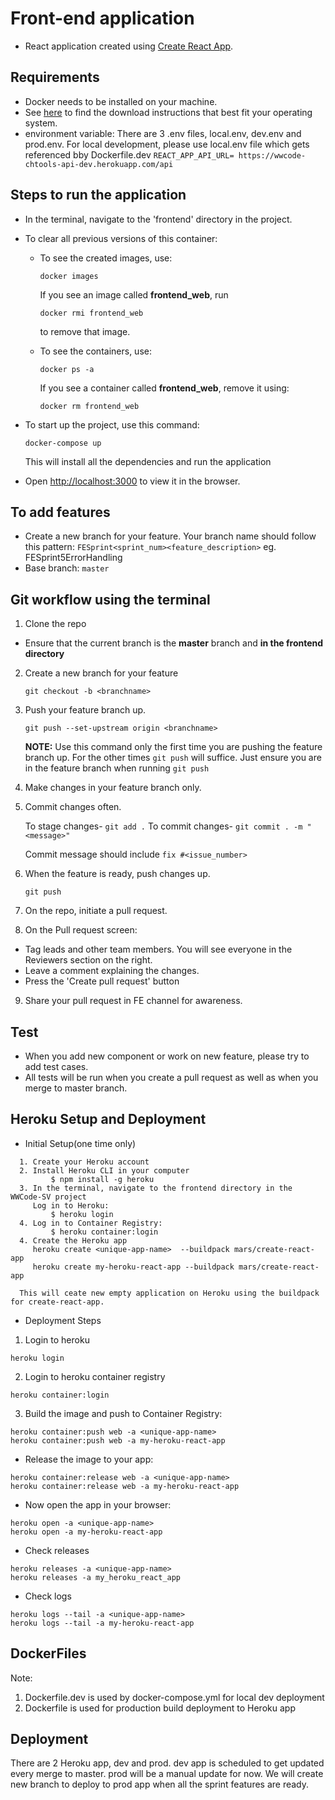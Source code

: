 # Front-end application

- React application created using [Create React App](https://github.com/facebook/create-react-app).

## Requirements

- Docker needs to be installed on your machine.
- See [here](https://docs.docker.com/engine/install/) to find the download instructions that best fit your operating system.
- environment variable: 
   There are 3 .env files, local.env, dev.env and prod.env. For local development, please use local.env file which gets referenced bby Dockerfile.dev
```REACT_APP_API_URL= https://wwcode-chtools-api-dev.herokuapp.com/api```
## Steps to run the application

- In the terminal, navigate to the 'frontend' directory in the project.

- To clear all previous versions of this container:  

  - To see the created images, use:
    ```
    docker images
    ```
    If you see an image called **frontend_web**, run
    ```
    docker rmi frontend_web
    ```
    to remove that image.

  - To see the containers, use:
    ```
    docker ps -a
    ```
    If you see a container called **frontend_web**, remove it using:
    ```
    docker rm frontend_web
    ```
- To start up the project, use this command:

  ```
  docker-compose up
  ```

  This will install all the dependencies and run the application

- Open [http://localhost:3000](http://localhost:3000) to view it in the browser.

## To add features

- Create a new branch for your feature. Your branch name should follow this pattern: `FESprint<sprint_num><feature_description>` eg. FESprint5ErrorHandling
- Base branch: `master`


## Git workflow using the terminal

1. Clone the repo

- Ensure that the current branch is the **master** branch and **in the frontend directory**

2. Create a new branch for your feature

   `git checkout -b <branchname>`

3. Push your feature branch up.

   `git push --set-upstream origin <branchname>`

   **NOTE:** Use this command only the first time you are pushing the feature branch up. For the other times `git push` will suffice. Just ensure you are in the feature branch when running `git push`

4. Make changes in your feature branch only.

5. Commit changes often.

   To stage changes- `git add .`
   To commit changes- `git commit . -m "<message>"`
   
   Commit message should include `fix #<issue_number>`

6. When the feature is ready, push changes up.

   `git push`

7. On the repo, initiate a pull request.

8. On the Pull request screen:

- Tag leads and other team members. You will see everyone in the Reviewers section on the right.
- Leave a comment explaining the changes.
- Press the 'Create pull request' button

9. Share your pull request in FE channel for awareness. 

## Test

- When you add new component or work on new feature, please try to add test cases. 
- All tests will be run when you create a pull request as well as when you merge to master branch.

## Heroku Setup and Deployment

* Initial Setup(one time only)
```
  1. Create your Heroku account
  2. Install Heroku CLI in your computer
         $ npm install -g heroku
  3. In the terminal, navigate to the frontend directory in the WWCode-SV project
     Log in to Heroku:
         $ heroku login
  4. Log in to Container Registry:
         $ heroku container:login
  4. Create the Heroku app 
     heroku create <unique-app-name>  --buildpack mars/create-react-app
     heroku create my-heroku-react-app --buildpack mars/create-react-app 

  This will ceate new empty application on Heroku using the buildpack for create-react-app.
```
* Deployment Steps

1. Login to heroku
```
heroku login
```
2. Login to heroku container registry
```
heroku container:login
```
3. Build the image and push to Container Registry:
```
heroku container:push web -a <unique-app-name>
heroku container:push web -a my-heroku-react-app
```
* Release the image to your app:
```
heroku container:release web -a <unique-app-name>
heroku container:release web -a my-heroku-react-app
```
* Now open the app in your browser:
```
heroku open -a <unique-app-name>
heroku open -a my-heroku-react-app
```
* Check releases
```
heroku releases -a <unique-app-name>
heroku releases -a my_heroku_react_app
```
* Check logs
```
heroku logs --tail -a <unique-app-name>
heroku logs --tail -a my-heroku-react-app
```

## DockerFiles
Note:  
1. Dockerfile.dev is used by docker-compose.yml for local dev deployment
2. Dockerfile is used for production build deployment to Heroku app

## Deployment

There are 2 Heroku app, dev and prod. dev app is scheduled to get updated every merge to master. prod will be a manual update for now. We will create new branch to deploy to prod app when all the sprint features are ready. 